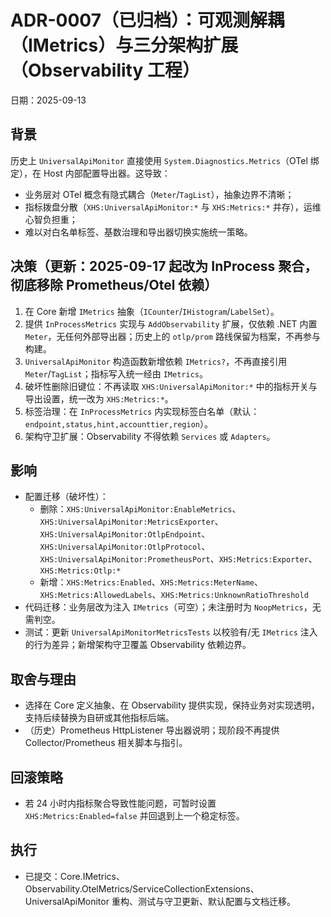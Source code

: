 # ADR-0007（已归档）：可观测解耦（IMetrics）与三分架构扩展（Observability 工程）

日期：2025-09-13

## 背景

历史上 `UniversalApiMonitor` 直接使用 `System.Diagnostics.Metrics`（OTel 绑定），在 Host 内部配置导出器。这导致：

- 业务层对 OTel 概念有隐式耦合（`Meter`/`TagList`），抽象边界不清晰；
- 指标拨盘分散（`XHS:UniversalApiMonitor:*` 与 `XHS:Metrics:*` 并存），运维心智负担重；
- 难以对白名单标签、基数治理和导出器切换实施统一策略。

## 决策（更新：2025-09-17 起改为 InProcess 聚合，彻底移除 Prometheus/Otel 依赖）

1. 在 Core 新增 `IMetrics` 抽象（`ICounter`/`IHistogram`/`LabelSet`）。
2. 提供 `InProcessMetrics` 实现与 `AddObservability` 扩展，仅依赖 .NET 内置 `Meter`，无任何外部导出器；历史上的 `otlp/prom` 路线保留为档案，不再参与构建。
3. `UniversalApiMonitor` 构造函数新增依赖 `IMetrics?`，不再直接引用 `Meter`/`TagList`；指标写入统一经由 `IMetrics`。
4. 破坏性删除旧键位：不再读取 `XHS:UniversalApiMonitor:*` 中的指标开关与导出设置，统一改为 `XHS:Metrics:*`。
5. 标签治理：在 `InProcessMetrics` 内实现标签白名单（默认：`endpoint,status,hint,accounttier,region`）。
6. 架构守卫扩展：Observability 不得依赖 `Services` 或 `Adapters`。

## 影响

- 配置迁移（破坏性）：
  - 删除：`XHS:UniversalApiMonitor:EnableMetrics`、`XHS:UniversalApiMonitor:MetricsExporter`、`XHS:UniversalApiMonitor:OtlpEndpoint`、`XHS:UniversalApiMonitor:OtlpProtocol`、`XHS:UniversalApiMonitor:PrometheusPort`、`XHS:Metrics:Exporter`、`XHS:Metrics:Otlp:*`
  - 新增：`XHS:Metrics:Enabled`、`XHS:Metrics:MeterName`、`XHS:Metrics:AllowedLabels`、`XHS:Metrics:UnknownRatioThreshold`
- 代码迁移：业务层改为注入 `IMetrics`（可空）；未注册时为 `NoopMetrics`，无需判空。
- 测试：更新 `UniversalApiMonitorMetricsTests` 以校验有/无 `IMetrics` 注入的行为差异；新增架构守卫覆盖 Observability 依赖边界。

## 取舍与理由

- 选择在 Core 定义抽象、在 Observability 提供实现，保持业务对实现透明，支持后续替换为自研或其他指标后端。
- （历史）Prometheus HttpListener 导出器说明；现阶段不再提供 Collector/Prometheus 相关脚本与指引。

## 回滚策略

- 若 24 小时内指标聚合导致性能问题，可暂时设置 `XHS:Metrics:Enabled=false` 并回退到上一个稳定标签。

## 执行

- 已提交：Core.IMetrics、Observability.OtelMetrics/ServiceCollectionExtensions、UniversalApiMonitor 重构、测试与守卫更新、默认配置与文档迁移。
